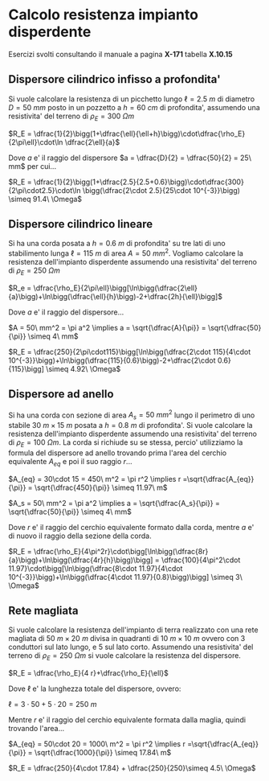 # Calcolo resistenza impianto disperdente  

Esercizi svolti consultando il manuale a pagina **X-171** tabella **X.10.15**

## Dispersore cilindrico infisso a profondita'  

Si vuole calcolare la resistenza di un picchetto lungo $\ell = 2.5\ m$ di diametro $D = 50\ mm$ posto in un pozzetto a $h = 60\ cm$ di profondita', assumendo una resistivita' del terreno di $\rho_E = 300\ \Omega m$  

$R_E = \dfrac{1}{2}\bigg(1+\dfrac{\ell}{\ell+h}\bigg)\cdot\dfrac{\rho_E}{2\pi\ell}\cdot\ln \dfrac{2\ell}{a}$  

Dove $a$ e' il raggio del dispersore $a = \dfrac{D}{2} = \dfrac{50}{2} = 25\ mm$ per cui...  

$R_E = \dfrac{1}{2}\bigg(1+\dfrac{2.5}{2.5+0.6}\bigg)\cdot\dfrac{300}{2\pi\cdot2.5}\cdot\ln \bigg(\dfrac{2\cdot 2.5}{25\cdot 10^{-3}}\bigg) \simeq 91.4\ \Omega$  

## Dispersore cilindrico lineare  

Si ha una corda posata a $h = 0.6\ m$ di profondita' su tre lati di uno stabilimento lunga $\ell = 115\ m$ di area $A = 50\ mm^2$. Vogliamo calcolare la resistenza dell'impianto disperdente assumendo una resistivita' del terreno di $\rho_E = 250\ \Omega m$  

$R_e = \dfrac{\rho_E}{2\pi\ell}\bigg[\ln\bigg(\dfrac{2\ell}{a}\bigg)+\ln\bigg(\dfrac{\ell}{h}\bigg)-2+\dfrac{2h}{\ell}\bigg]$  

Dove $a$ e' il raggio del dispersore...  

$A = 50\ mm^2 = \pi a^2 \implies a = \sqrt{\dfrac{A}{\pi}} = \sqrt{\dfrac{50}{\pi}} \simeq 4\ mm$  

$R_E = \dfrac{250}{2\pi\cdot115}\bigg[\ln\bigg(\dfrac{2\cdot 115}{4\cdot 10^{-3}}\bigg)+\ln\bigg(\dfrac{115}{0.6}\bigg)-2+\dfrac{2\cdot 0.6}{115}\bigg] \simeq 4.92\ \Omega$  

## Dispersore ad anello  

Si ha una corda con sezione di area $A_s = 50\ mm^2$ lungo il perimetro di uno stabile $30\ m \times 15\ m$ posata a $h = 0.8\ m$ di profondita'. Si vuole calcolare la resistenza dell'impianto disperdente assumendo una resistivita' del terreno di $\rho_E = 100\ \Omega m$. La corda si richiude su se stessa, percio' utilizziamo la formula del dispersore ad anello trovando prima l'area del cerchio equivalente $A_{eq}$ e poi il suo raggio $r$...  

$A_{eq} = 30\cdot 15 = 450\ m^2 = \pi r^2 \implies r =\sqrt{\dfrac{A_{eq}}{\pi}} = \sqrt{\dfrac{450}{\pi}} \simeq 11.97\ m$  

$A_s = 50\ mm^2 = \pi a^2 \implies a = \sqrt{\dfrac{A_s}{\pi}} = \sqrt{\dfrac{50}{\pi}} \simeq 4\ mm$  

Dove $r$ e' il raggio del cerchio equivalente formato dalla corda, mentre $a$ e' di nuovo il raggio della sezione della corda.  

$R_E = \dfrac{\rho_E}{4\pi^2r}\cdot\bigg[\ln\bigg(\dfrac{8r}{a}\bigg)+\ln\bigg(\dfrac{4r}{h}\bigg)\bigg] = \dfrac{100}{4\pi^2\cdot 11.97}\cdot\bigg[\ln\bigg(\dfrac{8\cdot 11.97}{4\cdot 10^{-3}}\bigg)+\ln\bigg(\dfrac{4\cdot 11.97}{0.8}\bigg)\bigg] \simeq 3\ \Omega$  

## Rete magliata  

Si vuole calcolare la resistenza dell'impianto di terra realizzato con una rete magliata di $50\ m\times 20\ m$ divisa in quadranti di $10\ m\times 10\ m$ ovvero con $3$ conduttori sul lato lungo, e $5$ sul lato corto. Assumendo una resistivita' del terreno di $\rho_E = 250\ \Omega m$ si vuole calcolare la resistenza del dispersore.  

$R_E = \dfrac{\rho_E}{4 r}+\dfrac{\rho_E}{\ell}$  

Dove $\ell$ e' la lunghezza totale del dispersore, ovvero:  

$\ell = 3\cdot 50 + 5\cdot 20 = 250\ m$  

Mentre $r$ e' il raggio del cerchio equivalente formata dalla maglia, quindi trovando l'area...  

$A_{eq} = 50\cdot 20 = 1000\ m^2 = \pi r^2 \implies r =\sqrt{\dfrac{A_{eq}}{\pi}} = \sqrt{\dfrac{1000}{\pi}} \simeq 17.84\ m$  

$R_E = \dfrac{250}{4\cdot 17.84} + \dfrac{250}{250}\simeq 4.5\ \Omega$  
